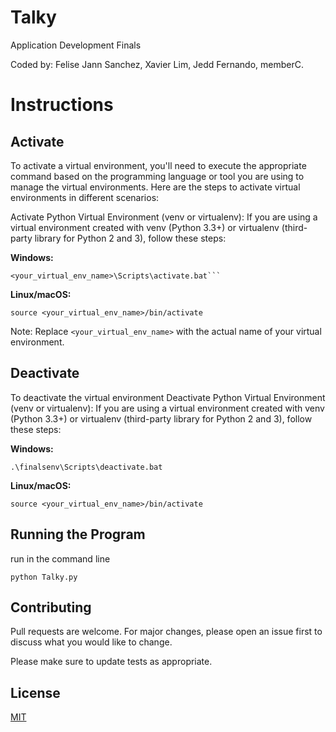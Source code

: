 # Talky 

Application Development Finals

Coded by: Felise Jann Sanchez, Xavier Lim, Jedd Fernando, memberC. 
# Instructions


## Activate

To activate a virtual environment, you'll need to execute the appropriate command based on the programming language or tool you are using to manage the virtual environments. Here are the steps to activate virtual environments in different scenarios:

Activate Python Virtual Environment (venv or virtualenv):
If you are using a virtual environment created with venv (Python 3.3+) or virtualenv (third-party library for Python 2 and 3), follow these steps:

**Windows:**
```
<your_virtual_env_name>\Scripts\activate.bat```
```

**Linux/macOS:**
```
source <your_virtual_env_name>/bin/activate
```

Note: Replace ```<your_virtual_env_name>``` with the actual name of your virtual environment.


## Deactivate
To deactivate the virtual environment
Deactivate Python Virtual Environment (venv or virtualenv):
If you are using a virtual environment created with venv (Python 3.3+) or virtualenv (third-party library for Python 2 and 3), follow these steps:

**Windows:**
```
.\finalsenv\Scripts\deactivate.bat
```

**Linux/macOS:**
```
source <your_virtual_env_name>/bin/activate
```


## Running the Program
run in the command line
```
python Talky.py
```

## Contributing

Pull requests are welcome. For major changes, please open an issue first
to discuss what you would like to change.

Please make sure to update tests as appropriate.

## License

[MIT](https://choosealicense.com/licenses/mit/)